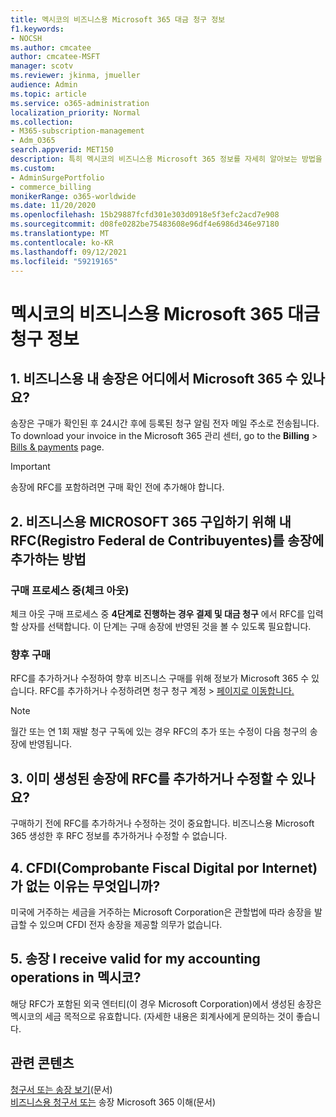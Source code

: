 ```yaml
---
title: 멕시코의 비즈니스용 Microsoft 365 대금 청구 정보
f1.keywords:
- NOCSH
ms.author: cmcatee
author: cmcatee-MSFT
manager: scotv
ms.reviewer: jkinma, jmueller
audience: Admin
ms.topic: article
ms.service: o365-administration
localization_priority: Normal
ms.collection:
- M365-subscription-management
- Adm_O365
search.appverid: MET150
description: 특히 멕시코의 비즈니스용 Microsoft 365 정보를 자세히 알아보는 방법을 배워야 합니다.
ms.custom:
- AdminSurgePortfolio
- commerce_billing
monikerRange: o365-worldwide
ms.date: 11/20/2020
ms.openlocfilehash: 15b29887fcfd301e303d0918e5f3efc2acd7e908
ms.sourcegitcommit: d08fe0282be75483608e96df4e6986d346e97180
ms.translationtype: MT
ms.contentlocale: ko-KR
ms.lasthandoff: 09/12/2021
ms.locfileid: "59219165"
---
```

# <a name="billing-information-for-microsoft-365-for-business-in-mexico"></a>멕시코의 비즈니스용 Microsoft 365 대금 청구 정보

## <a name="1-where-can-i-get-an-invoice-for-my-microsoft-365-for-business-purchase"></a>1. 비즈니스용 내 송장은 어디에서 Microsoft 365 수 있나요?

송장은 구매가 확인된 후 24시간 후에 등록된 청구 알림 전자 메일 주소로 전송됩니다. To download your invoice in the Microsoft 365 관리 센터, go to the **Billing**  >  <a href="https://go.microsoft.com/fwlink/p/?linkid=2102895" target="_blank">Bills & payments</a> page.

> [!IMPORTANT]
> 송장에 RFC를 포함하려면 구매 확인 전에 추가해야 합니다.

## <a name="2-how-can-i-add-my-rfc-registro-federal-de-contribuyentes-to-the-invoice-i-get-for-the-purchase-of-microsoft-365-for-business"></a>2. 비즈니스용 MICROSOFT 365 구입하기 위해 내 RFC(Registro Federal de Contribuyentes)를 송장에 추가하는 방법

### <a name="during-the-purchase-process-checkout"></a>구매 프로세스 중(체크 아웃)

체크 아웃 구매 프로세스 중 **4단계로 진행하는 경우 결제 및 대금 청구** 에서 RFC를 입력할 상자를 선택합니다. 이 단계는 구매 송장에 반영된 것을 볼 수 있도록 필요합니다.

### <a name="for-your-future-purchases"></a>향후 구매

RFC를 추가하거나 수정하여 향후 비즈니스 구매를 위해 정보가 Microsoft 365 수 있습니다. RFC를 추가하거나 수정하려면 청구 청구 계정  >  <a href="https://go.microsoft.com/fwlink/p/?linkid=2084771" target="_blank">페이지로 이동합니다.</a>

> [!NOTE]
> 월간 또는 연 1회 재발 청구 구독에 있는 경우 RFC의 추가 또는 수정이 다음 청구의 송장에 반영됩니다.

## <a name="3-can-i-add-or-modify-my-rfc-to-an-invoice-that-was-already-generated"></a>3. 이미 생성된 송장에 RFC를 추가하거나 수정할 수 있나요?

구매하기 전에 RFC를 추가하거나 수정하는 것이 중요합니다. 비즈니스용 Microsoft 365 생성한 후 RFC 정보를 추가하거나 수정할 수 없습니다.

## <a name="4-why-dont-i-get-a-cfdi-comprobante-fiscal-digital-por-internet"></a>4. CFDI(Comprobante Fiscal Digital por Internet)가 없는 이유는 무엇입니까?

미국에 거주하는 세금을 거주하는 Microsoft Corporation은 관할법에 따라 송장을 발급할 수 있으며 CFDI 전자 송장을 제공할 의무가 없습니다.

## <a name="5-is-the-invoice-i-receive-valid-for-my-accounting-operations-in-mexico"></a>5. 송장 I receive valid for my accounting operations in 멕시코?

해당 RFC가 포함된 외국 엔터티(이 경우 Microsoft Corporation)에서 생성된 송장은 멕시코의 세금 목적으로 유효합니다. (자세한 내용은 회계사에게 문의하는 것이 좋습니다.

## <a name="related-content"></a>관련 콘텐츠

[청구서 또는 송장 보기](view-your-bill-or-invoice.md)(문서)\
[비즈니스용 청구서 또는](understand-your-invoice2.md) 송장 Microsoft 365 이해(문서)
